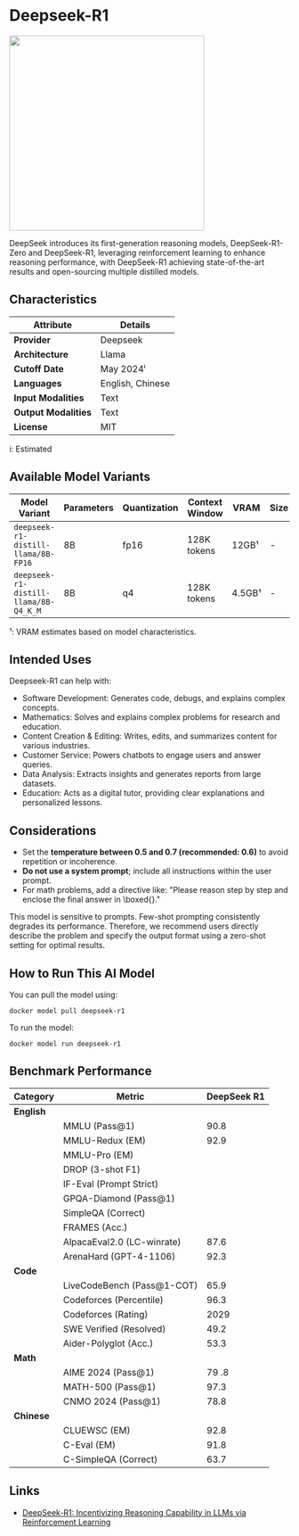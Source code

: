 # Deepseek-R1

<img src="https://raw.githubusercontent.com/jalonsogo/model-cards/refs/heads/main/logos/deepseek.svg?token=GHSAT0AAAAAAC45KBOV2MAGO2RCY5THPJOAZ6YHBKQ" width=350 />

DeepSeek introduces its first-generation reasoning models, DeepSeek-R1-Zero and DeepSeek-R1, leveraging reinforcement learning to enhance reasoning performance, with DeepSeek-R1 achieving state-of-the-art results and open-sourcing multiple distilled models.

## Characteristics

| Attribute             | Details       |
|---------------------- |-------------- |
| **Provider**          | Deepseek      |
| **Architecture**      | Llama         |
| **Cutoff Date**       | May 2024ⁱ     |
| **Languages**         | English, Chinese |
| **Input Modalities**  | Text          |
| **Output Modalities** | Text          |
| **License**           | MIT           |
i: Estimated

## Available Model Variants

| Model Variant  | Parameters | Quantization   | Context Window | VRAM     | Size | Download |
|--------------- |----------- |--------------- |--------------- |--------- |----- |--------- |
| `deepseek-r1-distill-llama/8B-FP16`        | 8B        | fp16         | 128K tokens     | 12GB¹    | - | Link |
| `deepseek-r1-distill-llama/8B-Q4_K_M`      | 8B        | q4           | 128K tokens     | 4.5GB¹   | -| Link |

¹: VRAM estimates based on model characteristics.

## Intended Uses

Deepseek-R1 can help with:

- Software Development: Generates code, debugs, and explains complex concepts.
- Mathematics: Solves and explains complex problems for research and education.
- Content Creation & Editing: Writes, edits, and summarizes content for various industries.
- Customer Service: Powers chatbots to engage users and answer queries.
- Data Analysis: Extracts insights and generates reports from large datasets.
- Education: Acts as a digital tutor, providing clear explanations and personalized lessons.

## Considerations

- Set the **temperature between 0.5 and 0.7 (recommended: 0.6)** to avoid repetition or incoherence.
- **Do not use a system prompt**; include all instructions within the user prompt.
- For math problems, add a directive like: "Please reason step by step and enclose the final answer in \boxed{}."

This model is sensitive to prompts. Few-shot prompting consistently degrades its performance. Therefore, we
recommend users directly describe the problem and specify the output format using a
zero-shot setting for optimal results.


## How to Run This AI Model

You can pull the model using:
```
docker model pull deepseek-r1
```

To run the model:
```
docker model run deepseek-r1
```


## Benchmark Performance

| Category    | Metric                      | DeepSeek R1  |
|-------------|-----------------------------|------------- |
| **English** |                             |              |
|             | MMLU (Pass@1)               | 90.8         |
|             | MMLU-Redux (EM)             | 92.9         |
|             | MMLU-Pro (EM) |             | 84.0         |
|             | DROP (3-shot F1) |          | 92.2         |
|             | IF-Eval (Prompt Strict) |   | 83.3         |
|             | GPQA-Diamond (Pass@1) |     | 71.5         |
|             | SimpleQA (Correct) |        | 30.1         |
|             | FRAMES (Acc.) |             | 82.5         |
|             | AlpacaEval2.0 (LC-winrate)  | 87.6         |
|             |ArenaHard (GPT-4-1106)       | 92.3         |
| **Code**    |                             |              |
|             | LiveCodeBench (Pass@1-COT)  | 65.9         |
|             | Codeforces (Percentile)     | 96.3         |
|             | Codeforces (Rating)         | 2029         |
|             | SWE Verified (Resolved)     | 49.2         |
|             | Aider-Polyglot (Acc.)       | 53.3         |
| **Math**    |                             |              |
|             | AIME 2024 (Pass@1)          | 79 .8        |
|             | MATH-500 (Pass@1)           | 97.3         |
|             | CNMO 2024 (Pass@1)          | 78.8         |
| **Chinese** |                             |              |
|             | CLUEWSC (EM)                | 92.8         |
|             | C-Eval (EM)                 | 91.8         |
|             | C-SimpleQA (Correct)        | 63.7         |



## Links
- [DeepSeek-R1: Incentivizing Reasoning Capability in LLMs via Reinforcement Learning](https://github.com/deepseek-ai/DeepSeek-R1/blob/main/DeepSeek_R1.pdf)
